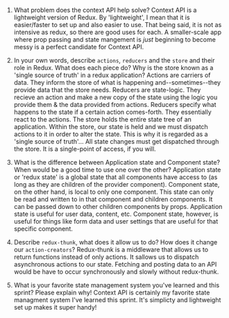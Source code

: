 1. What problem does the context API help solve?
    Context API is a lightweight version of Redux. By 'lightweight', I mean that it is easier/faster to set up and also easier to use. That being said, it is not as intensive as redux, so there are good uses for each. A smaller-scale app where prop passing and state mangement is *just* beginning to become messy is a perfect candidate for Context API.
1. In your own words, describe `actions`, `reducers` and the `store` and their role in Redux. What does each piece do? Why is the store known as a 'single source of truth' in a redux application?
    Actions are carriers of data. They inform the store of what is happening and--sometimes--they provide data that the store needs.
    Reducers are state-logic. They recieve an action and make a new copy of the state using the logic you provide them & the data provided from actions.
        Reducers specify what happens to the state if a certain action comes-forth. They essentially react to the actions.
    The store holds the entire state tree of an application. Within the store, our state is held and we must dispatch actions to it in order to alter the state. This is why it is regarded as a 'single source of truth'... All state changes must get dispatched through the store. It is a single-point of access, if you will.

1. What is the difference between Application state and Component state? When would be a good time to use one over the other?
    Application state or 'redux state' is a global state that all components have access to (as long as they are children of the provider component).
    Component state, on the other hand, is local to only one component. This state can only be read and written to in that component and children components. It can be passed down to other children components by props.
    Application state is useful for user data, content, etc. Component state, however, is useful for things like form data and user settings that are useful for that specific component.

1. Describe `redux-thunk`, what does it allow us to do? How does it change our `action-creators`?
    Redux-thunk is a middleware that allows us to return functions instead of only actions. It sallows us to dispatch asynchronous actions to our state. Fetching and posting data to an API would be have to occur synchronously and slowly without redux-thunk.

1. What is your favorite state management system you've learned and this sprint? Please explain why!
    Context API is certainly my favorite state managment system I've learned this sprint. It's simplicty and lightweight set up makes it super handy!
